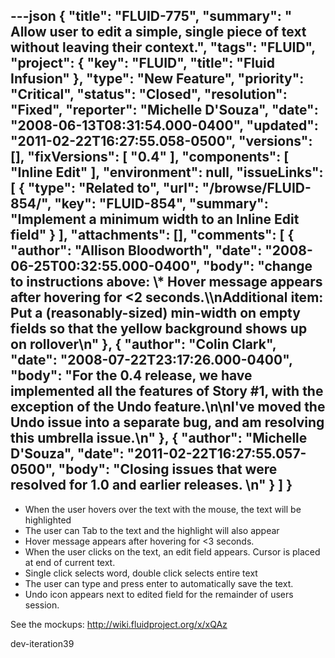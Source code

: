 ---json
{
  "title": "FLUID-775",
  "summary": " Allow user to edit a simple, single piece of text without leaving their context.",
  "tags": "FLUID",
  "project": {
    "key": "FLUID",
    "title": "Fluid Infusion"
  },
  "type": "New Feature",
  "priority": "Critical",
  "status": "Closed",
  "resolution": "Fixed",
  "reporter": "Michelle D'Souza",
  "date": "2008-06-13T08:31:54.000-0400",
  "updated": "2011-02-22T16:27:55.058-0500",
  "versions": [],
  "fixVersions": [
    "0.4"
  ],
  "components": [
    "Inline Edit"
  ],
  "environment": null,
  "issueLinks": [
    {
      "type": "Related to",
      "url": "/browse/FLUID-854/",
      "key": "FLUID-854",
      "summary": "Implement a minimum width to an Inline Edit field"
    }
  ],
  "attachments": [],
  "comments": [
    {
      "author": "Allison Bloodworth",
      "date": "2008-06-25T00:32:55.000-0400",
      "body": "change to instructions above:     \\* Hover message appears after hovering for <2 seconds.\\\nAdditional item: Put a (reasonably-sized) min-width on empty fields so that the yellow background shows up on rollover\n"
    },
    {
      "author": "Colin Clark",
      "date": "2008-07-22T23:17:26.000-0400",
      "body": "For the 0.4 release, we have implemented all the features of Story #1, with the exception of the Undo feature.\n\nI've moved the Undo issue into a separate bug, and am resolving this umbrella issue.\n"
    },
    {
      "author": "Michelle D'Souza",
      "date": "2011-02-22T16:27:55.057-0500",
      "body": "Closing issues that were resolved for 1.0 and earlier releases.&#x20;\n"
    }
  ]
}
---
* &#x20;When the user hovers over the text with the mouse, the text will be highlighted
* The user can Tab to the text and the highlight will also appear
* Hover message appears after hovering for <3 seconds.
* When the user clicks on the text, an edit field appears. Cursor is placed at end of current text.
* Single click selects word, double click selects entire text
* The user can type and press enter to automatically save the text.
* Undo icon appears next to edited field for the remainder of users session.

See the mockups:  	 <http://wiki.fluidproject.org/x/xQAz>&#x20;

dev-iteration39

        